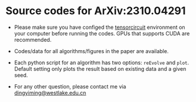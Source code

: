 # Source codes for ArXiv:2310.04291
- Please make sure you have configed the [tensorcircuit](https://tensorcircuit.readthedocs.io/en/latest/) environment on your computer before running the codes. GPUs that supports CUDA are recommended.

- Codes/data for all algorithms/figures in the paper are available.

- Each python script for an algorithm has two options: ```reEvolve``` and ```plot```. Default setting only plots the result based on existing data and a given seed.

- For any other question, please contact me via dingyiming@westlake.edu.cn
